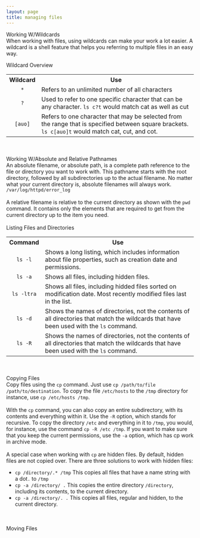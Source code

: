 ```yaml
---
layout: page
title: managing files
---
```


Working W/Wildcards<br>
When working with files, using wildcards can make your work a lot easier. A wildcard is a shell feature that helps you referring to multiple files in an easy way.<br>


Wildcard Overview<br>
<table>
  <tr>
    <th>Wildcard</th>
    <th>Use</th>
  </tr>
  <tr>
    <td align="center"><code>*</code></td>
    <td>Refers to an unlimited number of all characters</td>
  </tr>
  <tr>
    <td align="center"><code>?</code></td>
    <td>Used to refer to one specific character that can be any character. <code>ls c?t</code> would match cat as well as cut</td>
  </tr>
  <tr>
    <td align="center"><code>[auo]</code></td>
    <td>Refers to one character that may be selected from the range that is specified between square brackets. <code>ls c[auo]t</code> would match cat, cut, and cot.</td>
  </tr>
</table><br>
<br>
Working W/Absolute and Relative Pathnames<br>
An absolute filename, or absolute path, is a complete path reference to the file or directory you want to work with. This pathname starts with the root directory, followed by all subdirectories up to the actual filename. No matter what your current directory is, absolute filenames will always work. <code>/var/log/httpd/error_log</code><br>
<br>
A relative filename is relative to the current directory as shown with the <code>pwd</code> command. It contains only the elements that are required to get from the current directory up to the item you need.<br>
<br>
Listing Files and Directories<br>
<table>
  <tr>
    <th>Command</th>
    <th>Use</th>
  </tr>
  <tr>
    <td align="center"><code>ls -l</code></td>
    <td>Shows a long listing, which includes information about file properties, such as creation date and permissions.</td>
  </tr>
  <tr>
    <td align="center"><code>ls -a</code></td>
    <td>Shows all files, including hidden files.</td>
  </tr>
  <tr>
    <td align="center"><code>ls -ltra</code></td>
    <td>Shows all files, including hidded files sorted on modification date. Most recently modified files last in the list.</td>
  </tr>
  <tr>
    <td align="center"><code>ls -d</code></td>
    <td>Shows the names of directories, not the contents of all directories that match the wildcards that have been used with the <code>ls</code> command.</td>
  </tr>
  <tr>
    <td align="center"><code>ls -R</code></td>
    <td>Shows the names of directories, not the contents of all directories that match the wildcards that have been used with the <code>ls</code> command.</td>
  </tr>
</table><br>
<br>
Copying Files<br>
Copy files using the <code>cp</code> command. Just use <code>cp /path/to/file /path/to/destination</code>. To copy the file <code>/etc/hosts</code> to the <code>/tmp</code> directory for instance, use <code>cp /etc/hosts /tmp</code>.<br>
<br>
With the <code>cp</code> command, you can also copy an entire subdirectory, with its contents and everything within it. Use the <code>-R</code> option, which stands for recursive. To copy the directory <code>/etc</code> and everything in it to <code>/tmp</code>, you would, for instance, use the command <code>cp -R /etc /tmp</code>. If you want to make sure that you keep the current permissions, use the <code>-a</code> option, which has cp work in archive mode.<br>
<br>
A special case when working with <code>cp</code> are hidden files. By default, hidden files are not copied over. There are three solutions to work with hidden files:
<ul>
<li><code>cp /directory/.* /tmp</code> This copies all files that have a name string with a dot<code>.</code> to <code>/tmp</code></li>
<li><code>cp -a /directory/ .</code> This copies the entire directory <code>/directory</code>, including its contents, to the current directory.</li>
<li><code>cp -a /directory/. .</code> This copies all files, regular and hidden, to the current directory.</li>
</ul><br>
<br>
Moving Files<br>